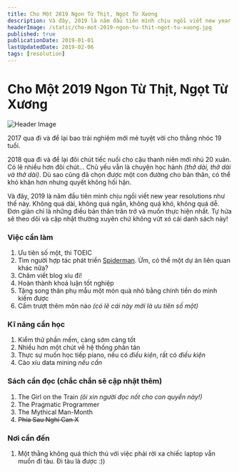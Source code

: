 ```yaml
---
title: Cho Một 2019 Ngon Từ Thịt, Ngọt Từ Xương
description: Và đây, 2019 là năm đầu tiên mình chịu ngồi viết new year resolutions như thế này. Không quá dài, không quá ngắn, không quá khó, không quá dễ. Đơn giản chỉ là những điều bản thân trăn trở và muốn thực hiện nhất. Tự hứa sẽ theo dõi và cập nhật thường xuyên chứ không vứt xó cái danh sách này!
headerImage: /static/cho-mot-2019-ngon-tu-thit-ngot-tu-xuong.jpg
published: true
publicationDate: 2019-01-01
lastUpdatedDate: 2019-02-06
tags: [resolution]
---
```


# Cho Một 2019 Ngon Từ Thịt, Ngọt Từ Xương

![Header Image](/static/cho-mot-2019-ngon-tu-thit-ngot-tu-xuong.jpg)

2017 qua đi và để lại bao trải nghiệm mới mẻ tuyệt vời cho thằng nhóc 19 tuổi.

2018 qua đi và để lại đôi chút tiếc nuối cho cậu thanh niên mới nhú 20 xuân. Có lẽ nhiều hơn đôi chút... Chủ yếu vẫn là chuyện học hành _(thở dài, thở dài và thở dài)_. Dù sao cũng đã chọn được một con đường cho bản thân, có thể khó khăn hơn nhưng quyết không hối hận.

Và đây, 2019 là năm đầu tiên mình chịu ngồi viết new year resolutions như thế này. Không quá dài, không quá ngắn, không quá khó, không quá dễ. Đơn giản chỉ là những điều bản thân trăn trở và muốn thực hiện nhất. Tự hứa sẽ theo dõi và cập nhật thường xuyên chứ không vứt xó cái danh sách này!

### Việc cần làm

1. Ưu tiên số một, thi TOEIC
2. Tìm người hợp tác phát triển [Spiderman](https://github.com/albert-team/spiderman). Ừm, có thể một dự án liên quan khác nữa?
3. Chăm viết blog xíu đi!
4. Hoàn thành khoá luận tốt nghiệp
5. Tặng song thân phụ mẫu một món quà nhỏ bằng chính tiền do mình kiếm được
6. Cấm trượt thêm môn nào _(có lẽ cái này mới là ưu tiên số một)_

### Kĩ năng cần học

1. Kiểm thử phần mềm, càng sớm càng tốt
2. Nhiều hơn một chút về hệ thống phân tán
3. Thực sự muốn học tiếp piano, nếu có _điều kiện_, rất có _điều kiện_
4. Cào xíu data mining _nếu cần_

### Sách cần đọc (chắc chắn sẽ cập nhật thêm)

1. The Girl on the Train _(ôi xin người đọc nốt cho con quyển này!)_
2. The Pragmatic Programmer
3. The Mythical Man-Month
4. ~~Phía Sau Nghi Can X~~

### Nơi cần đến

1. Một thằng không quá thích thú với việc phải rời xa chiếc laptop vẫn muốn đi tàu. Đi tàu là được :))
